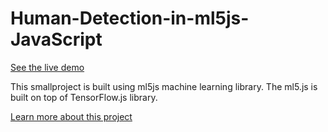 # Human-Detection-in-ml5js-JavaScript
[See the live demo](https://www.codespeedy.com/demophp/ml/humandetect.html)

This smallproject is built using ml5js machine learning library. The ml5.js is built on top of TensorFlow.js library.

[Learn more about this project](https://www.codespeedy.com/human-detection-in-webcam-in-javascript-with-ml5-js/)
